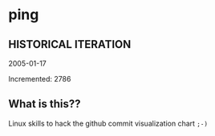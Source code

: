 # ping

## HISTORICAL ITERATION
2005-01-17

Incremented: 2786

## What is this?? 
Linux skills to hack the github commit visualization chart `;-)`
